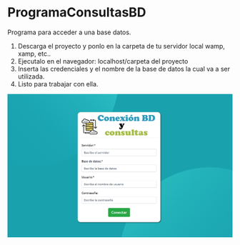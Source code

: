 # ProgramaConsultasBD
Programa para acceder a una base datos.

1. Descarga el proyecto y ponlo en la carpeta de tu servidor local wamp, xamp, etc..
2. Ejecutalo en el navegador: localhost/carpeta del proyecto
3. Inserta las credenciales y el nombre de la base de datos la cual va a ser utilizada.
4. Listo para trabajar con ella.

<img src="https://github.com/AlexMunozDevWeb/ProgramaConsultasBD/blob/main/img/web.png">
